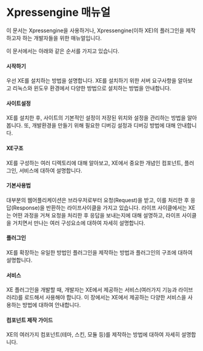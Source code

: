 # Xpressengine 매뉴얼

이 문서는 Xpressengine을 사용하거나, Xpressengine(이하 XE)의 플러그인을 제작하고자 하는 개발자들을 위한 매뉴얼입니다.

이 문서에서는 아래와 같은 순서를 가지고 있습니다.

#### 시작하기

우선 XE를 설치하는 방법을 설명합니다. XE를 설치하기 위한 서버 요구사항을 알아보고 리눅스와 윈도우 환경에서 다양한 방법으로 설치하는 방법을 안내합니다.

#### 사이트설정

XE를 설치한 후, 사이트의 기본적인 설정이 저장된 위치와 설정을 관리하는 방법을 알아봅니다. 또, 개발환경을 만들기 위해 필요한 디버깅 설정과 디버깅 방법에 대해 안내합니다.

#### XE구조

XE를 구성하는 여러 디렉토리에 대해 알아보고, XE에서 중요한 개념인 컴포넌트, 플러그인, 서비스에 대하여 설명합니다.

#### 기본사용법

대부분의 웹어플리케이션은 브라우저로부터 요청(Request)을 받고, 이를 처리한 후 응답(Response)을 반환하는 라이프사이클을 가지고 있습니다. 라이프 사이클에서는 XE는 어떤 과정을 거쳐 요청을 처리한 후 응답을 보내는지에 대해 설명하고, 라이프 사이클을 거치면서 만나는 여러 구성요소에 대하여 자세히 설명합니다.

#### 플러그인

XE를 확장하는 유일한 방법인 플러그인을 제작하는 방법과 플러그인의 구조에 대하여 설명합니다. 

#### 서비스

XE 플러그인을 개발할 때, 개발자는 XE에서 제공하는 서비스(여러가지 기능과 라이브러리)를 로드해서 사용해야 합니다. 이 장에서는 XE에서 제공하는 다양한 서비스을 사용하는 방법에 대하여 안내합니다.

#### 컴포넌트 제작 가이드

XE의 여러가지 컴포넌트(테마, 스킨, 모듈 등)를 제작하는 방법에 대하여 자세히 설명합니다.